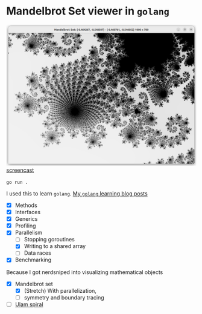 # Mandelbrot Set viewer in `golang`

![](ss.png)
[screencast](https://youtu.be/cFiIzbs1vqc)

`go run .`

I used this to learn `golang`. [My `golang` learning blog posts](https://kaushikghose.wordpress.com/tag/golang/)

- [x] Methods
- [x] Interfaces
- [x] Generics
- [x] Profiling
- [x] Parallelism
    - [ ] Stopping goroutines
    - [x] Writing to a shared array
    - [ ] Data races
- [x] Benchmarking

Because I got nerdsniped into visualizing mathematical objects

- [x] Mandelbrot set
    - [x] (Stretch) With parallelization, 
	- [ ] symmetry and boundary tracing
- [ ] [Ulam spiral](https://en.wikipedia.org/wiki/Ulam_spiral)
